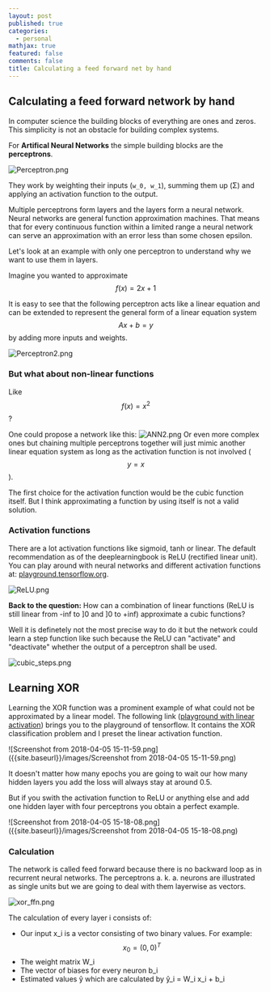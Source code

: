 ```yaml
---
layout: post
published: true
categories:
  - personal
mathjax: true
featured: false
comments: false
title: Calculating a feed forward net by hand
---
```

## Calculating a feed forward network by hand

In computer science the building blocks of everything are ones and zeros. This simplicity is not an obstacle for building complex systems.

For **Artifical Neural Networks** the simple building blocks are the **perceptrons**.

![Perceptron.png]({{site.baseurl}}/images/Perceptron.png)

They work by weighting their inputs (`w_0, w_1`), summing them up (Σ) and applying an activation function to the output.

Multiple perceptrons form layers and the layers form a neural network. Neural networks are general function approximation machines. That means that for every continuous function within a limited range a neural network can serve an approximation with an error less than some chosen epsilon.

Let's look at an example with only one perceptron to understand why we want to use them in layers.

Imagine you wanted to approximate 
$$
f(x) = 2x + 1
$$

It is easy to see that the following perceptron acts like a linear equation and can be extended to represent the general form of a linear equation system $$ Ax + b = y $$ by adding more inputs and weights.

![Perceptron2.png]({{site.baseurl}}/images/Perceptron2.png)

### But what about non-linear functions

Like $$ f(x) = x^2 $$?

One could propose a network like this:
![ANN2.png]({{site.baseurl}}/images/ANN2.png)
Or even more complex ones but chaining multiple perceptrons together will just mimic another linear equation system as long as the activation function is not involved ($$y = x$$).

The first choice for the activation function would be the cubic function itself. But I think approximating a function by using itself is not a valid solution.

### Activation functions

There are a lot activation functions like sigmoid, tanh or linear. The default recommendation as of the deeplearningbook is ReLU (rectified linear unit). You can play around with neural networks and different activation functions at: [playground.tensorflow.org](playground.tensorflow.org).

![ReLU.png]({{site.baseurl}}/images/ReLU.png)

**Back to the question:** How can a combination of linear functions (ReLU is still linear from -inf to ]0 and ]0 to +inf) approximate a cubic functions?

Well it is definetely not the most precise way to do it but the network could learn a step function like such because the ReLU can "activate" and "deactivate" whether the output of a perceptron shall be used.

![cubic_steps.png]({{site.baseurl}}/images/cubic_steps.png)

## Learning XOR

Learning the XOR function was a prominent example of what could not be approximated by a linear model. 
The following link ([playground with linear activation](https://playground.tensorflow.org/#activation=relu&regularization=L2&batchSize=10&dataset=spiral&regDataset=reg-gauss&learningRate=0.03&regularizationRate=0.01&noise=0&networkShape=8,6,8,8,6,2&seed=0.45009&showTestData=false&discretize=false&percTrainData=50&x=true&y=true&xTimesY=true&xSquared=true&ySquared=true&cosX=false&sinX=true&cosY=false&sinY=true&collectStats=false&problem=classification&initZero=false&hideText=false)) brings you to the playground of tensorflow. It contains the XOR classification problem and I preset the linear activation function.

![Screenshot from 2018-04-05 15-11-59.png]({{site.baseurl}}/images/Screenshot from 2018-04-05 15-11-59.png)


It doesn't matter how many epochs you are going to wait our how many hidden layers you add the loss will always stay at around 0.5.

But if you swith the activation function to ReLU or anything else and add one hidden layer with four perceptrons you obtain a perfect example.

![Screenshot from 2018-04-05 15-18-08.png]({{site.baseurl}}/images/Screenshot from 2018-04-05 15-18-08.png)

### Calculation

The network is called feed forward because there is no backward loop as in recurrent neural networks. The perceptrons a. k. a. neurons are illustrated as single units but we are going to deal with them layerwise as vectors.

![xor_ffn.png]({{site.baseurl}}/images/xor_ffn.png)

The calculation of every layer i consists of:
- Our input x_i is a vector consisting of two binary values. For example: $$ x_0 = (0,0)^T $$
- The weight matrix W_i
- The vector of biases for every neuron b_i
- Estimated values ŷ which are calculated by ŷ_i = W_i x_i + b_i




























